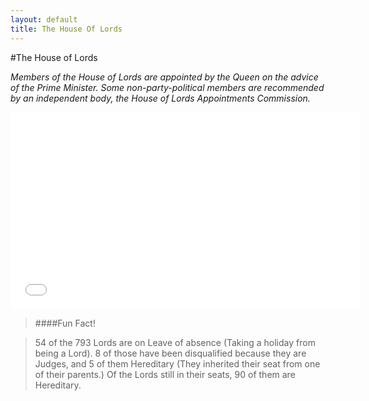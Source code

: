 ```yaml
---
layout: default
title: The House Of Lords
---
```



#The House of Lords

*Members of the House of Lords are appointed by the Queen on the advice of the Prime Minister. Some non-party-political members are recommended by an independent body, the House of Lords Appointments Commission.*

<iframe width="560" height="315" src="//www.youtube.com/embed/-U0LhurGWOc" frameborder="0" allowfullscreen></iframe>

>####Fun Fact!

  >54 of the 793 Lords are on Leave of absence (Taking a holiday from being a Lord). 8 of those have been disqualified because they are Judges, and 5 of them Hereditary (They inherited their seat from one of their parents.)
  Of the Lords still in their seats, 90 of them are Hereditary.

